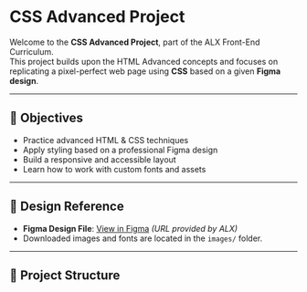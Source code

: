 # CSS Advanced Project

Welcome to the **CSS Advanced Project**, part of the ALX Front-End Curriculum.  
This project builds upon the HTML Advanced concepts and focuses on replicating a pixel-perfect web page using **CSS** based on a given **Figma design**.

---

## 📌 Objectives

- Practice advanced HTML & CSS techniques
- Apply styling based on a professional Figma design
- Build a responsive and accessible layout
- Learn how to work with custom fonts and assets

---

## 📐 Design Reference

- **Figma Design File**: [View in Figma](https://www.figma.com/) *(URL provided by ALX)*
- Downloaded images and fonts are located in the `images/` folder.

---

## 📁 Project Structure

